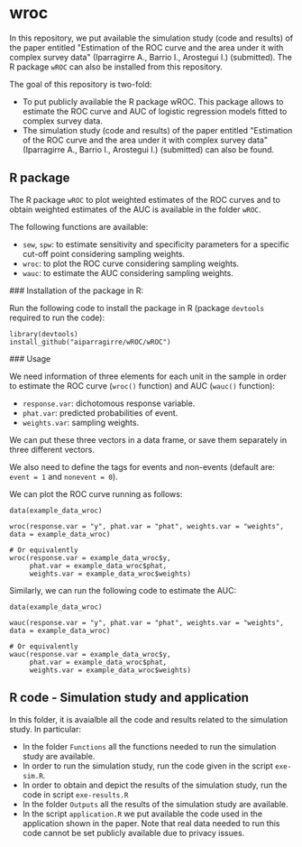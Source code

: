 # wroc

In this repository, we put available the simulation study (code and results) of the paper entitled "Estimation of the ROC curve and the area under it with complex survey data" (Iparragirre A., Barrio I., Arostegui I.) (submitted). The R package `wROC` can also be installed from this repository.

The goal of this repository is two-fold:

- To put publicly available the R package wROC. This package allows to estimate the ROC curve and AUC of logistic regression models fitted to complex survey data.
- The simulation study (code and results) of the paper entitled "Estimation of the ROC curve and the area under it with complex survey data" (Iparragirre A., Barrio I., Arostegui I.) (submitted) can also be found.

## R package

The R package `wROC` to plot weighted estimates of the ROC curves and to obtain weighted estimates of the AUC is available in the folder `wROC`. 

The following functions are available:

- `sew`, `spw`: to estimate sensitivity and specificity parameters for a specific cut-off point considering sampling weights.
- `wroc`: to plot the ROC curve considering sampling weights.
- `wauc`: to estimate the AUC considering sampling weights.

### Installation of the package in R:

Run the following code to install the package in R (package `devtools` required to run the code):

```{r}
library(devtools)
install_github("aiparragirre/wROC/wROC")
```

### Usage

We need information of three elements for each unit in the sample in order to estimate the ROC curve (`wroc()` function) and AUC (`wauc()` function):

- `response.var`: dichotomous response variable.
- `phat.var`: predicted probabilities of event.
- `weights.var`: sampling weights.

We can put these three vectors in a data frame, or save them separately in three different vectors.

We also need to define the tags for events and non-events (default are: `event = 1` and `nonevent = 0`).

We can plot the ROC curve running as follows:

```{r}
data(example_data_wroc)

wroc(response.var = "y", phat.var = "phat", weights.var = "weights", data = example_data_wroc)

# Or equivalently
wroc(response.var = example_data_wroc$y,
     phat.var = example_data_wroc$phat,
     weights.var = example_data_wroc$weights)
```
Similarly, we can run the following code to estimate the AUC:

```{r}
data(example_data_wroc)

wauc(response.var = "y", phat.var = "phat", weights.var = "weights", data = example_data_wroc)

# Or equivalently
wauc(response.var = example_data_wroc$y,
     phat.var = example_data_wroc$phat,
     weights.var = example_data_wroc$weights)
```

## R code - Simulation study and application

In this folder, it is avaialble all the code and results related to the simulation study. In particular:

- In the folder `Functions` all the functions needed to run the simulation study are available.
- In order to run the simulation study, run the code given in the script `exe-sim.R`.
- In order to obtain and depict the results of the simulation study, run the code in script `exe-results.R`
- In the folder `Outputs` all the results of the simulation study are available.
- In the script `application.R` we put available the code used in the application shown in the paper. Note that real data needed to run this code cannot be set publicly available due to privacy issues.
